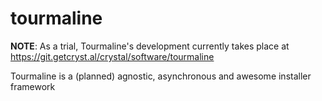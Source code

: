 # tourmaline

**NOTE**: As a trial, Tourmaline's development currently takes place at https://git.getcryst.al/crystal/software/tourmaline

Tourmaline is a (planned) agnostic, asynchronous and awesome installer framework
